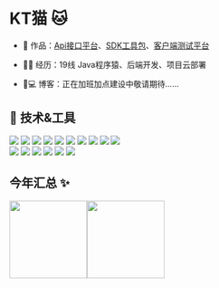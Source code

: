 # KT猫 🐱


- 🏡 作品：<a href="https://github.com/liyupi/code-nav" target="_blank">Api接口平台</a>、<a href="https://github.com/liyupi/code-nav" target="_blank">SDK工具包</a>、<a href="https://github.com/liyupi/code-nav" target="_blank">客户端测试平台</a>

- 👨‍💻 经历：19线 Java程序猿、后端开发、项目云部署

- 🤔💻 博客：正在加班加点建设中敬请期待......

## 🔧 技术&工具


<img src="https://img.shields.io/static/v1?label=编辑器&message=intellij IDEA IDEA&logo=IntelliJ IDEA&color=blue"/>  ![](https://img.shields.io/badge/-Mysql-informational?style=flat&logo=MySQL&logoColor=white&color=blue) ![](https://img.shields.io/badge/-Redis-informational?style=flat&logo=Redis&logoColor=white&color=red)
<img src="https://img.shields.io/badge/-Jetty-informational?style=flat&logo=Eclipse Jetty&logoColor=white&color=red)"/>
![](https://img.shields.io/badge/-Nginx-informational?style=flat&logo=NGINX&logoColor=white&color=2bbc8a) 
<img src="https://img.shields.io/badge/-Tomcat-informational?style=flat&logo=Apache Tomcat&logoColor=white&color=2bbc8a"/>
![](https://img.shields.io/badge/-Java-informational?style=flat&logo=openjdk&logoColor=white&color=blue)
![](https://img.shields.io/badge/-Docker-informational?style=flat&logo=Docker&logoColor=white&color=blue) ![](https://img.shields.io/badge/-Spring-informational?style=flat&logo=Spring&logoColor=white&color=2bbc8a) 
<img src="https://img.shields.io/badge/-Spring Boot-informational?style=flat&logo=Spring Boot&logoColor=white&color=2bbc8a"/> </br>
<img src="https://img.shields.io/badge/-Github-informational?style=flat&logo=GitHub&logoColor=white&color=A9A9A9"/> <img src="https://img.shields.io/badge/-Gitee-informational?style=flat&logo=Gitee&logoColor=white&color=red"/>
<img src="https://img.shields.io/badge/OS-Linux-informational?style=flat&logo=CentOS&logoColor=white&color=red"/>
<img src="https://img.shields.io/badge/-Maven-informational?style=flat&logo=Apache Maven&logoColor=white&color=blue"/> <img src="https://img.shields.io/badge/-Photoshop-informational?style=flat&logo=Adobe Photoshop&logoColor=white&color=blue"/> ![](https://img.shields.io/badge/-Json-informational?style=flat&logo=JSON&logoColor=white&color=blue)


## 今年汇总 ✨

<img align="" height="137px" src="https://github-readme-stats.vercel.app/api?username=nor404&hide_title=true&hide_border=true&show_icons=true&include_all_commits=true&line_height=21&bg_color=0,EC6C6C,FFD479,FFFC79,73FA79&theme=graywhite&locale=cn" /><img align="" height="137px" src="https://github-readme-stats.vercel.app/api/top-langs/?username=nor404&hide_title=true&hide_border=true&layout=compact&bg_color=0,73FA79,73FDFF,D783FF&theme=graywhite&locale=cn" />


